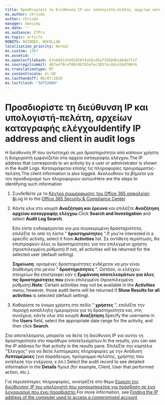 ```yaml
---
title: Προσδιορίστε τη διεύθυνση IP και υπολογιστή-πελάτη, αρχείων καταγραφής ελέγχου
ms.author: chrisda
author: chrisda
manager: dansimp
ms.date: ''
ms.audience: ITPro
ms.topic: article
ROBOTS: NOINDEX, NOFOLLOW
localization_priority: Normal
ms.custom: 1367
ms.assetid: ''
ms.openlocfilehash: 87e0d414fe02d5074a56cd5a77d50db1464b7faf
ms.sourcegitcommit: 4b7e478ce700c0b781efec3857ac4dce5bdf00c6
ms.translationtype: MT
ms.contentlocale: el-GR
ms.lasthandoff: 06/07/2019
ms.locfileid: "34752060"
---
```

# <a name="identify-ip-address-and-client-in-audit-logs"></a><span data-ttu-id="0f424-102">Προσδιορίστε τη διεύθυνση IP και υπολογιστή-πελάτη, αρχείων καταγραφής ελέγχου</span><span class="sxs-lookup"><span data-stu-id="0f424-102">Identify IP address and client in audit logs</span></span>

<span data-ttu-id="0f424-103">Η διεύθυνση IP που αντιστοιχεί σε μια δραστηριότητα από κάποιον χρήστη ή διαχειριστή εμφανίζεται στα αρχεία καταγραφής ελέγχου.</span><span class="sxs-lookup"><span data-stu-id="0f424-103">The IP address that corresponds to an activity by a user or administrator is shown in the Audit Logs.</span></span> <span data-ttu-id="0f424-104">Καταγράφεται επίσης τις πληροφορίες προγράμματος-πελάτη.</span><span class="sxs-lookup"><span data-stu-id="0f424-104">The client information is also logged.</span></span> <span data-ttu-id="0f424-105">Ακολουθούν τα βήματα για τον προσδιορισμό των πληροφοριών αυτών</span><span class="sxs-lookup"><span data-stu-id="0f424-105">Here are the steps to identifying such information</span></span>

1. <span data-ttu-id="0f424-106">Συνδεθείτε με το [Κέντρο συμμόρφωσης του Office 365 ασφαλείας &](https://protection.office.com/)</span><span class="sxs-lookup"><span data-stu-id="0f424-106">Log in to the [Office 365 Security & Compliance Center](https://protection.office.com/)</span></span>

2. <span data-ttu-id="0f424-107">Κάντε κλικ στο κουμπί **Αναζήτηση και έρευνα** και επιλέξτε **Αναζήτηση αρχείου καταγραφής ελέγχου**.</span><span class="sxs-lookup"><span data-stu-id="0f424-107">Click **Search and Investigation** and select **Audit Log Search**.</span></span>

   <span data-ttu-id="0f424-108">Εάν είστε ενδιαφέρονται για μια συγκεκριμένη δραστηριότητα, επιλέξτε το από τη λίστα " **δραστηριότητες** ".</span><span class="sxs-lookup"><span data-stu-id="0f424-108">If you're interested in a specific activity, select it from **Activities** list.</span></span> <span data-ttu-id="0f424-109">Σε αντίθετη περίπτωση, θα επιστραφούν όλες οι δραστηριότητες για τον επιλεγμένο χρήστη (προεπιλεγμένη ρύθμιση).</span><span class="sxs-lookup"><span data-stu-id="0f424-109">If not, all activities will be returned for the selected user (default setting).</span></span>

   <span data-ttu-id="0f424-110">**Σημείωση**: ορισμένες δραστηριότητες ενδέχεται να μην είναι διαθέσιμη στο μενού " **δραστηριότητες** ". Ωστόσο, οι ελέγχου στοιχείων θα επιστραφεί εάν η **Εμφάνιση αποτελεσμάτων για όλες τις δραστηριότητες που** είναι επιλεγμένο (προεπιλεγμένη ρύθμιση).</span><span class="sxs-lookup"><span data-stu-id="0f424-110">**Note**: Certain activities may not be available in the **Activities** menu; however, those audit items will be returned if **Show Results for all activities** is selected (default setting).</span></span>

3. <span data-ttu-id="0f424-111">Καθορίστε το όνομα χρήστη στο πεδίο " **χρήστες** ", επιλέξτε την περιοχή κατάλληλη ημερομηνία για τη δραστηριότητα και, στη συνέχεια, κάντε κλικ στο κουμπί **Αναζήτηση**.</span><span class="sxs-lookup"><span data-stu-id="0f424-111">Specify the username in the **Users** field, select the appropriate date range for the activity, and then click **Search**.</span></span>

<span data-ttu-id="0f424-112">Στα αποτελέσματα, μπορείτε να δείτε τη διεύθυνση IP για αυτήν τη δραστηριότητα στο παράθυρο αποτελεσμάτων.</span><span class="sxs-lookup"><span data-stu-id="0f424-112">In the results, you can see the IP address for that activity in the results pane.</span></span> <span data-ttu-id="0f424-113">Επιλέξτε την καρτέλα "Έλεγχος" για να δείτε λεπτομερείς πληροφορίες με την Ανάδυση **Λεπτομέρειες** (για παράδειγμα, πρόγραμμα-πελάτης, χρήστης που εκτέλεσε την ενέργεια, κ.λπ.).</span><span class="sxs-lookup"><span data-stu-id="0f424-113">Select the audit record to see detailed information in the **Details** flyout (for example, Client, User that performed action, etc.).</span></span>

<span data-ttu-id="0f424-114">Για περισσότερες πληροφορίες, ανατρέξτε στο θέμα [Εύρεση της διεύθυνσης IP του υπολογιστή που χρησιμοποιείται για πρόσβαση σε ένα λογαριασμό που έχει παραβιαστεί](https://docs.microsoft.com/office365/securitycompliance/auditing-troubleshooting-scenarios#finding-the-ip-address-of-the-computer-used-to-access-a-compromised-account).</span><span class="sxs-lookup"><span data-stu-id="0f424-114">For more information, see [Finding the IP address of the computer used to access a compromised account](https://docs.microsoft.com/office365/securitycompliance/auditing-troubleshooting-scenarios#finding-the-ip-address-of-the-computer-used-to-access-a-compromised-account).</span></span>
